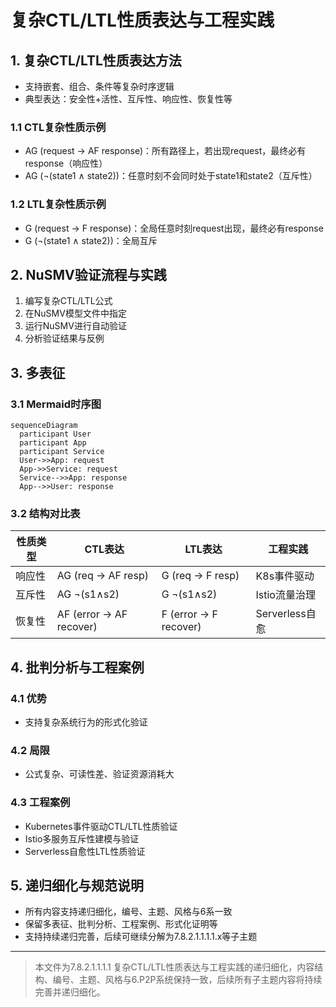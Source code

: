 # 复杂CTL/LTL性质表达与工程实践

## 1. 复杂CTL/LTL性质表达方法

- 支持嵌套、组合、条件等复杂时序逻辑
- 典型表达：安全性+活性、互斥性、响应性、恢复性等

### 1.1 CTL复杂性质示例

- AG (request -> AF response)：所有路径上，若出现request，最终必有response（响应性）
- AG (¬(state1 ∧ state2))：任意时刻不会同时处于state1和state2（互斥性）

### 1.2 LTL复杂性质示例

- G (request -> F response)：全局任意时刻request出现，最终必有response
- G (¬(state1 ∧ state2))：全局互斥

## 2. NuSMV验证流程与实践

1. 编写复杂CTL/LTL公式
2. 在NuSMV模型文件中指定
3. 运行NuSMV进行自动验证
4. 分析验证结果与反例

## 3. 多表征

### 3.1 Mermaid时序图

```mermaid
sequenceDiagram
  participant User
  participant App
  participant Service
  User->>App: request
  App->>Service: request
  Service-->>App: response
  App-->>User: response
```

### 3.2 结构对比表

| 性质类型 | CTL表达 | LTL表达 | 工程实践 |
|----------|---------|---------|----------|
| 响应性 | AG (req -> AF resp) | G (req -> F resp) | K8s事件驱动 |
| 互斥性 | AG ¬(s1∧s2) | G ¬(s1∧s2) | Istio流量治理 |
| 恢复性 | AF (error -> AF recover) | F (error -> F recover) | Serverless自愈 |

## 4. 批判分析与工程案例

### 4.1 优势

- 支持复杂系统行为的形式化验证

### 4.2 局限

- 公式复杂、可读性差、验证资源消耗大

### 4.3 工程案例

- Kubernetes事件驱动CTL/LTL性质验证
- Istio多服务互斥性建模与验证
- Serverless自愈性LTL性质验证

## 5. 递归细化与规范说明

- 所有内容支持递归细化，编号、主题、风格与6系一致
- 保留多表征、批判分析、工程案例、形式化证明等
- 支持持续递归完善，后续可继续分解为7.8.2.1.1.1.1.x等子主题

---
> 本文件为7.8.2.1.1.1.1 复杂CTL/LTL性质表达与工程实践的递归细化，内容结构、编号、主题、风格与6.P2P系统保持一致，后续所有子主题内容将持续完善并递归细化。
